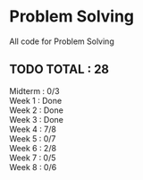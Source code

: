 # Problem Solving
All code for Problem Solving
  
## TODO TOTAL : 28

Midterm : 0/3  
Week 1 : Done  
Week 2 : Done  
Week 3 : Done  
Week 4 : 7/8  
Week 5 : 0/7  
Week 6 : 2/8  
Week 7 : 0/5  
Week 8 : 0/6  